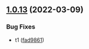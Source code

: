 ## [1.0.13](https://github.com/furiozo-ga/dotnet-l2/compare/v1.0.12...v1.0.13) (2022-03-09)


### Bug Fixes

* t1 ([fad9861](https://github.com/furiozo-ga/dotnet-l2/commit/fad98613a99b61013ad709d6515a77ac8977cca1))
